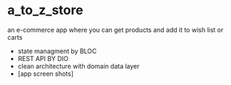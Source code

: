 # a_to_z_store

an e-commerce app where you can get products and add it to wish list or carts
- state managment by BLOC
- REST API BY DIO
- clean architecture with domain data layer
- [app screen shots] 
